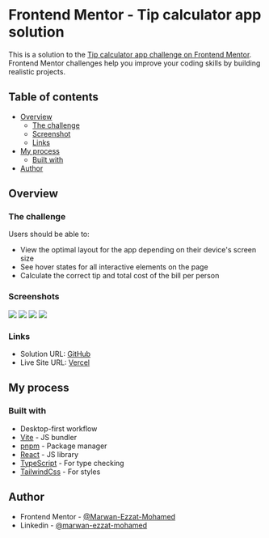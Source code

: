 # Frontend Mentor - Tip calculator app solution

This is a solution to the [Tip calculator app challenge on Frontend Mentor](https://www.frontendmentor.io/challenges/tip-calculator-app-ugJNGbJUX). Frontend Mentor challenges help you improve your coding skills by building realistic projects.

## Table of contents

- [Overview](#overview)
  - [The challenge](#the-challenge)
  - [Screenshot](#screenshot)
  - [Links](#links)
- [My process](#my-process)
  - [Built with](#built-with)
- [Author](#author)

## Overview

### The challenge

Users should be able to:

- View the optimal layout for the app depending on their device's screen size
- See hover states for all interactive elements on the page
- Calculate the correct tip and total cost of the bill per person

### Screenshots

![](./screenshots/ss1.jpg)
![](./screenshots/ss2.jpg)
![](./screenshots/ss3.jpg)
![](./screenshots/ss4.jpg)

### Links

- Solution URL: [GitHub](https://github.com/Marwan-Ezzat-Mohamed/tip-calculator)
- Live Site URL: [Vercel](https://tip-calculator-flax-chi.vercel.app/)

## My process

### Built with

- Desktop-first workflow
- [Vite](https://vitejs.dev/) - JS bundler
- [pnpm](https://pnpm.js.org/) - Package manager
- [React](https://reactjs.org/) - JS library
- [TypeScript](https://www.typescriptlang.org/) - For type checking
- [TailwindCss](https://tailwindcss.com/) - For styles

## Author

- Frontend Mentor - [@Marwan-Ezzat-Mohamed](https://www.frontendmentor.io/profile/Marwan-Ezzat-Mohamed)
- Linkedin - [@marwan-ezzat-mohamed](https://www.linkedin.com/in/marwan-ezzat-mohamed/)
